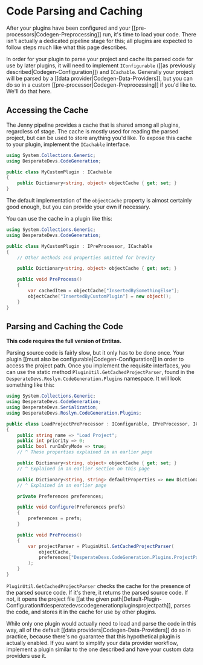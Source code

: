 # Code Parsing and Caching

After your plugins have been configured and your [[pre-processors|Codegen-Preprocessing]] run, it's time to load your code.  There isn't actually a dedicated pipeline stage for this; all plugins are expected to follow steps much like what this page describes.

In order for your plugin to parse your project and cache its parsed code for use by later plugins, it will need to implement `IConfigurable` ([[as previously described|Codegen-Configuration]]) and `ICachable`.  Generally your project will be parsed by a [[data provider|Codegen-Data-Providers]], but you can do so in a custom [[pre-processor|Codegen-Preprocessing]] if you'd like to.  We'll do that here.

## Accessing the Cache

The Jenny pipeline provides a cache that is shared among all plugins, regardless of stage.  The cache is mostly used for reading the parsed project, but can be used to store anything you'd like.  To expose this cache to your plugin, implement the `ICachable` interface.  

```csharp
using System.Collections.Generic;
using DesperateDevs.CodeGeneration;

public class MyCustomPlugin : ICachable
{
    public Dictionary<string, object> objectCache { get; set; }
}
```

The default implementation of the `objectCache` property is almost certainly good enough, but you can provide your own if necessary.

You can use the cache in a plugin like this:

```csharp
using System.Collections.Generic;
using DesperateDevs.CodeGeneration;

public class MyCustomPlugin : IPreProcessor, ICachable
{
    // Other methods and properties omitted for brevity

    public Dictionary<string, object> objectCache { get; set; }

    public void PreProcess()
    {
        var cachedItem = objectCache["InsertedBySomethingElse"];
        objectCache["InsertedByCustomPlugin"] = new object();
    }
}
```


## Parsing and Caching the Code

**This code requires the full version of Entitas.**

Parsing source code is fairly slow, but it only has to be done once.  Your plugin [[must also be configurable|Codegen-Configuration]] in order to access the project path.  Once you implement the requisite interfaces, you can use the static method `PluginUtil.GetCachedProjectParser`, found in the `DesperateDevs.Roslyn.CodeGeneration.Plugins` namespace.  It will look something like this:

```csharp
using System.Collections.Generic;
using DesperateDevs.CodeGeneration;
using DesperateDevs.Serialization;
using DesperateDevs.Roslyn.CodeGeneration.Plugins;

public class LoadProjectPreProcessor : IConfigurable, IPreProcessor, ICachable
{
    public string name => "Load Project";
    public int priority => 0;
    public bool runInDryMode => true;
    // ^ These properties explained in an earlier page

    public Dictionary<string, object> objectCache { get; set; }
    // ^ Explained in an earlier section on this page

    public Dictionary<string, string> defaultProperties => new Dictionary<string, string>();
    // ^ Explained in an earlier page

    private Preferences preferences;

    public void Configure(Preferences prefs)
    {
        preferences = prefs;
    }

    public void PreProcess()
    {
        var projectParser = PluginUtil.GetCachedProjectParser(
            objectCache,
            preferences["DesperateDevs.CodeGeneration.Plugins.ProjectPath"]
        );
    }
}
```

`PluginUtil.GetCachedProjectParser` checks the cache for the presence of the parsed source code.  If it's there, it returns the parsed source code.  If not, it opens the project file [[at the given path|Default-Plugin-Configuration#desperatedevscodegenerationpluginsprojectpath]], parses the code, and stores it in the cache for use by other plugins.

While only one plugin would actually need to load and parse the code in this way, all of the default [[data providers|Codegen-Data-Providers]] do so in practice, because there's no guarantee that this hypothetical plugin is actually enabled.  If you want to simplify your data provider workflow, implement a plugin similar to the one described and have your custom data providers use it.